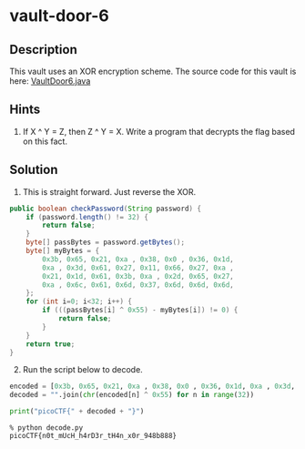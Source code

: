 # vault-door-6
## Description
This vault uses an XOR encryption scheme. The source code for this vault is here: [VaultDoor6.java](VaultDoor6.java)
## Hints
1. If X ^ Y = Z, then Z ^ Y = X. Write a program that decrypts the flag based on this fact.
## Solution
1. This is straight forward. Just reverse the XOR.
```java
public boolean checkPassword(String password) {
    if (password.length() != 32) {
        return false;
    }
    byte[] passBytes = password.getBytes();
    byte[] myBytes = {
        0x3b, 0x65, 0x21, 0xa , 0x38, 0x0 , 0x36, 0x1d,
        0xa , 0x3d, 0x61, 0x27, 0x11, 0x66, 0x27, 0xa ,
        0x21, 0x1d, 0x61, 0x3b, 0xa , 0x2d, 0x65, 0x27,
        0xa , 0x6c, 0x61, 0x6d, 0x37, 0x6d, 0x6d, 0x6d,
    };
    for (int i=0; i<32; i++) {
        if (((passBytes[i] ^ 0x55) - myBytes[i]) != 0) {
            return false;
        }
    }
    return true;
}
```
2. Run the script below to decode.
```python
encoded = [0x3b, 0x65, 0x21, 0xa , 0x38, 0x0 , 0x36, 0x1d, 0xa , 0x3d, 0x61, 0x27, 0x11, 0x66, 0x27, 0xa, 0x21, 0x1d, 0x61, 0x3b, 0xa, 0x2d, 0x65, 0x27, 0xa , 0x6c, 0x61, 0x6d, 0x37, 0x6d, 0x6d, 0x6d]
decoded = "".join(chr(encoded[n] ^ 0x55) for n in range(32))

print("picoCTF{" + decoded + "}")

```
```console
% python decode.py
picoCTF{n0t_mUcH_h4rD3r_tH4n_x0r_948b888}
```
